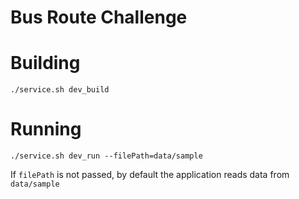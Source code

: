 # Bus Route Challenge

# Building

`./service.sh dev_build`
# Running

`./service.sh dev_run --filePath=data/sample`

If `filePath` is not passed, by default the application reads data from `data/sample`

